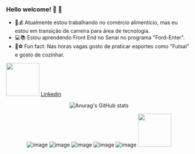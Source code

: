 ### Hello welcome! :clap: :leaves:

- 🔭:moneybag: Atualmente estou trabalhando no comércio alimentício, mas eu estou em transição de carreira para área de tecnologia. 
- :computer::books: Estou aprendendo Front End no Senai no programa "Ford-Enter".
- :doughnut:⚽ Fun fact: Nas horas vagas gosto de praticar esportes como "Futsal" e gosto de cozinhar.

 <img src="https://neoris.com/documents/20126/0/linkedin-logo.png/78636176-b138-7f6c-d1a9-2a9426407cdf?version=1.0&t=1625005730427&imagePreview=1" width="90"> <a href="https://www.linkedin.com/in/izabela-santos-111611109/">Linkedin</a>


<div align="center">

![Anurag's GitHub stats](https://github-readme-stats.vercel.app/api?username=IzabellaSantos93&theme=transparent&show_icons=true)

</div>


<div align="center">

![image](https://github.com/IzabellaSantos93/IzabellaSantos93/assets/141982188/08c5a166-b2ad-421a-a2fb-652a7655a33b) ![image](https://github.com/IzabellaSantos93/IzabellaSantos93/assets/141982188/a389efcc-6c1c-403d-bc8f-13fdc15e85ef) ![image](https://github.com/IzabellaSantos93/IzabellaSantos93/assets/141982188/d32e6d0c-d601-4c71-92ca-e69d8ce5b4c6) ![image](https://github.com/IzabellaSantos93/IzabellaSantos93/assets/141982188/e2b60aea-8f01-44ad-b823-0e28ebbc6e8e) ![image](https://github.com/IzabellaSantos93/IzabellaSantos93/assets/141982188/17fa022f-6ae2-446a-bd98-bc04051a15e7) <img src="https://git-scm.com/images/logos/downloads/Git-Icon-1788C.png" width="90">

</div>



